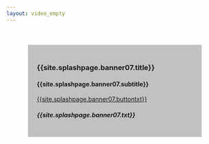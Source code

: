 ```yaml
---
layout: video_empty
---
```

<style>
body {
  background-image: url('{{site.splashpage.banner07.image}}');
  background-repeat: no-repeat;
  background-attachment: fixed; 
  background-size: 100% 100%;
}
div.transbox {
margin: 10%;
padding: 4%;
background: rgba(55, 55, 55, 0.3) /* Green background with 30% opacity */
}
</style>
<!-- Mask & flexbox options-->
<div class="conteiner-fluid bkimage">
<div class=" conteiner white-text text-center  transbox ">
<!-- Content -->
        <!--Grid row-->
  <div class="row wow fadeIn p-4 ">
  <!--Grid column-->
    <div class="col-md-6 mb-4 white-text text-center  ">
 <!-- <div class="mt-5 white-text mx-5 "> -->
        <h3 class=" font-weight-bold"><strong>{{site.splashpage.banner07.title}}</strong></h3>
        <h4 class=""><strong>{{site.splashpage.banner07.subtitle}}</strong></h4>
    </div>
    <div class="col-md-6 mb-4 white-text text-center text-md-left p-4">
        <a target="_blank" href="{{site.splashpage.banner07.link}}" class="btn btn-indigo btn-lg">{{site.splashpage.banner07.buttontxt}}
        <i class="fas {{site.splashpage.banner07.buttonicon}} ml-2"></i> </a>
    </div>
  </div>
        <h5 class="mb-7 text-md-leftr  "><strong>{{site.splashpage.banner07.txt}}</strong></h5>
   </div>
</div>